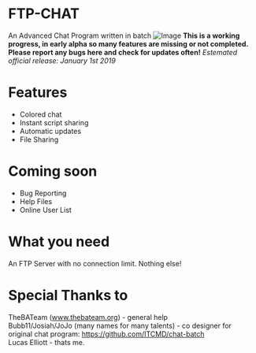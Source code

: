 # FTP-CHAT
An Advanced Chat Program written in batch
![Image](https://i.postimg.cc/YSXXWRQ8/screenshot-62.png)
**This is a working progress, in early alpha so many features are missing or not completed. Please report any bugs here and check for updates often!**
*Estemated official release: January 1st 2019*

# Features
- Colored chat
- Instant script sharing
- Automatic updates
- File Sharing
# Coming soon
- Bug Reporting
- Help Files
- Online User List

# What you need
An FTP Server with no connection limit.
Nothing else!

# Special Thanks to
TheBATeam (www.thebateam.org) - general help <br>
Bubb11/Josiah/JoJo (many names for many talents) - co designer for original chat program: https://github.com/ITCMD/chat-batch <br>
Lucas Elliott - thats me.

